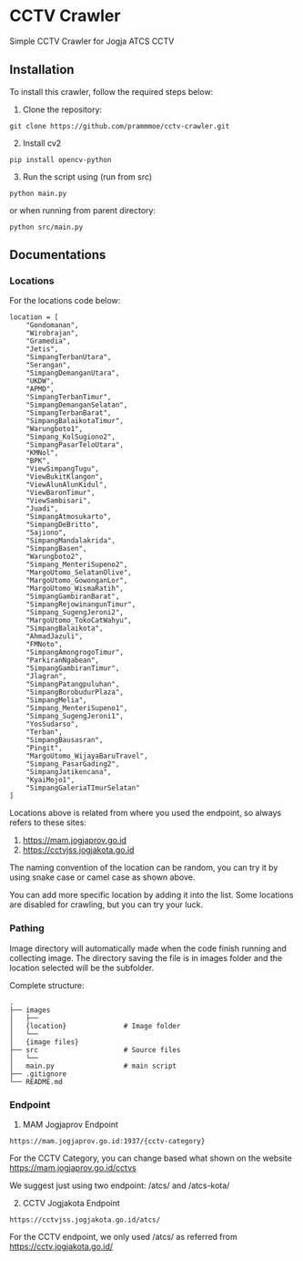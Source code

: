# CCTV Crawler

Simple CCTV Crawler for Jogja ATCS CCTV

## Installation

To install this crawler, follow the required steps below:

1. Clone the repository:

```
git clone https://github.com/prammmoe/cctv-crawler.git
```

2. Install cv2

```
pip install opencv-python
```

3. Run the script using (run from src)

```
python main.py
```

or when running from parent directory:

```
python src/main.py
```

## Documentations

### Locations

For the locations code below:

```
location = [
    "Gondomanan",
    "Wirobrajan",
    "Gramedia",
    "Jetis",
    "SimpangTerbanUtara",
    "Serangan",
    "SimpangDemanganUtara",
    "UKDW",
    "APMD",
    "SimpangTerbanTimur",
    "SimpangDemanganSelatan",
    "SimpangTerbanBarat",
    "SimpangBalaikotaTimur",
    "Warungboto1",
    "Simpang_KolSugiono2",
    "SimpangPasarTeloUtara",
    "KMNol",
    "BPK",
    "ViewSimpangTugu",
    "ViewBukitKlangon",
    "ViewAlunAlunKidul",
    "ViewBaronTimur",
    "ViewSambisari",
    "Juadi",
    "SimpangAtmosukarto",
    "SimpangDeBritto",
    "Sajiono",
    "SimpangMandalakrida",
    "SimpangBasen",
    "Warungboto2",
    "Simpang_MenteriSupeno2",
    "MargoUtomo_SelatanOlive",
    "MargoUtomo_GowonganLor",
    "MargoUtomo_WismaRatih",
    "SimpangGambiranBarat",
    "SimpangRejowinangunTimur",
    "Simpang_SugengJeroni2",
    "MargoUtomo_TokoCatWahyu",
    "SimpangBalaikota",
    "AhmadJazuli",
    "FMNoto",
    "SimpangAmongrogoTimur",
    "ParkiranNgabean",
    "SimpangGambiranTimur",
    "Jlagran",
    "SimpangPatangpuluhan",
    "SimpangBorobudurPlaza",
    "SimpangMelia",
    "Simpang_MenteriSupeno1",
    "Simpang_SugengJeroni1",
    "YosSudarso",
    "Terban",
    "SimpangBausasran",
    "Pingit",
    "MargoUtomo_WijayaBaruTravel",
    "Simpang_PasarGading2",
    "SimpangJatikencana",
    "KyaiMojo1",
    "SimpangGaleriaTImurSelatan"
]
```

Locations above is related from where you used the endpoint, so always refers to these sites:

1. https://mam.jogjaprov.go.id
2. https://cctvjss.jogjakota.go.id

The naming convention of the location can be random, you can try it by using snake case or camel case as shown above.

You can add more specific location by adding it into the list. Some locations are disabled for crawling, but you can try your luck.

### Pathing

Image directory will automatically made when the code finish running and collecting image. The directory saving the file is in images folder and the location selected will be the subfolder.

Complete structure:

    .
    ├── images
    │   ├──
    │   {location}              # Image folder
    │   └──
    │   {image files}
    ├── src                     # Source files
    │   └──
    │   main.py                 # main script
    ├── .gitignore
    └── README.md

### Endpoint

1. MAM Jogjaprov Endpoint

```
https://mam.jogjaprov.go.id:1937/{cctv-category}
```

For the CCTV Category, you can change based what shown on the website https://mam.jogjaprov.go.id/cctvs

We suggest just using two endpoint: /atcs/ and /atcs-kota/

2. CCTV Jogjakota Endpoint

```
https://cctvjss.jogjakota.go.id/atcs/
```

For the CCTV endpoint, we only used /atcs/ as referred from https://cctv.jogjakota.go.id/
